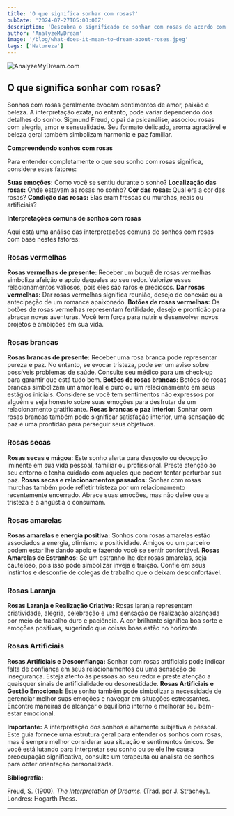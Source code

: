 ```yaml
---
title: 'O que significa sonhar com rosas?'
pubDate: '2024-07-27T05:00:00Z'
description: 'Descubra o significado de sonhar com rosas de acordo com sua cor e estado. Aprenda a interpretar esses sonhos para entender melhor suas emoções e situações pessoais.'
author: 'AnalyzeMyDream'
image: '/blog/what-does-it-mean-to-dream-about-roses.jpeg'
tags: ['Natureza']
---
```


![AnalyzeMyDream.com](/blog/what-does-it-mean-to-dream-about-roses.jpeg)

## O que significa sonhar com rosas?

Sonhos com rosas geralmente evocam sentimentos de amor, paixão e beleza. A interpretação exata, no entanto, pode variar dependendo dos detalhes do sonho. Sigmund Freud, o pai da psicanálise, associou rosas com alegria, amor e sensualidade. Seu formato delicado, aroma agradável e beleza geral também simbolizam harmonia e paz familiar.

**Compreendendo sonhos com rosas**

Para entender completamente o que seu sonho com rosas significa, considere estes fatores:

**Suas emoções:** Como você se sentiu durante o sonho?
**Localização das rosas:** Onde estavam as rosas no sonho?
**Cor das rosas:** Qual era a cor das rosas?
**Condição das rosas:** Elas eram frescas ou murchas, reais ou artificiais?

**Interpretações comuns de sonhos com rosas**

Aqui está uma análise das interpretações comuns de sonhos com rosas com base nestes fatores:

### Rosas vermelhas

**Rosas vermelhas de presente:** Receber um buquê de rosas vermelhas simboliza afeição e apoio daqueles ao seu redor. Valorize esses relacionamentos valiosos, pois eles são raros e preciosos.
**Dar rosas vermelhas:** Dar rosas vermelhas significa reunião, desejo de conexão ou a antecipação de um romance apaixonado.
**Botões de rosas vermelhas:** Os botões de rosas vermelhas representam fertilidade, desejo e prontidão para abraçar novas aventuras. Você tem força para nutrir e desenvolver novos projetos e ambições em sua vida.

### Rosas brancas

**Rosas brancas de presente:** Receber uma rosa branca pode representar pureza e paz. No entanto, se evocar tristeza, pode ser um aviso sobre possíveis problemas de saúde. Consulte seu médico para um check-up para garantir que está tudo bem.
**Botões de rosas brancas:** Botões de rosas brancas simbolizam um amor leal e puro ou um relacionamento em seus estágios iniciais. Considere se você tem sentimentos não expressos por alguém e seja honesto sobre suas emoções para desfrutar de um relacionamento gratificante.
**Rosas brancas e paz interior:** Sonhar com rosas brancas também pode significar satisfação interior, uma sensação de paz e uma prontidão para perseguir seus objetivos.

### Rosas secas

**Rosas secas e mágoa:** Este sonho alerta para desgosto ou decepção iminente em sua vida pessoal, familiar ou profissional. Preste atenção ao seu entorno e tenha cuidado com aqueles que podem tentar perturbar sua paz. 
**Rosas secas e relacionamentos passados:** Sonhar com rosas murchas também pode refletir tristeza por um relacionamento recentemente encerrado. Abrace suas emoções, mas não deixe que a tristeza e a angústia o consumam.

### Rosas amarelas

**Rosas amarelas e energia positiva:** Sonhos com rosas amarelas estão associados a energia, otimismo e positividade. Amigos ou um parceiro podem estar lhe dando apoio e fazendo você se sentir confortável.
**Rosas Amarelas de Estranhos:** Se um estranho lhe der rosas amarelas, seja cauteloso, pois isso pode simbolizar inveja e traição. Confie em seus instintos e desconfie de colegas de trabalho que o deixam desconfortável.

### Rosas Laranja

**Rosas Laranja e Realização Criativa:** Rosas laranja representam criatividade, alegria, celebração e uma sensação de realização alcançada por meio de trabalho duro e paciência. A cor brilhante significa boa sorte e emoções positivas, sugerindo que coisas boas estão no horizonte.

### Rosas Artificiais

**Rosas Artificiais e Desconfiança:** Sonhar com rosas artificiais pode indicar falta de confiança em seus relacionamentos ou uma sensação de insegurança. Esteja atento às pessoas ao seu redor e preste atenção a quaisquer sinais de artificialidade ou desonestidade.
**Rosas Artificiais e Gestão Emocional:** Este sonho também pode simbolizar a necessidade de gerenciar melhor suas emoções e navegar em situações estressantes. Encontre maneiras de alcançar o equilíbrio interno e melhorar seu bem-estar emocional.

**Importante:** A interpretação dos sonhos é altamente subjetiva e pessoal. Este guia fornece uma estrutura geral para entender os sonhos com rosas, mas é sempre melhor considerar sua situação e sentimentos únicos. Se você está lutando para interpretar seu sonho ou se ele lhe causa preocupação significativa, consulte um terapeuta ou analista de sonhos para obter orientação personalizada.

**Bibliografia:**

Freud, S. (1900). *The Interpretation of Dreams*. (Trad. por J. Strachey). Londres: Hogarth Press.

---
